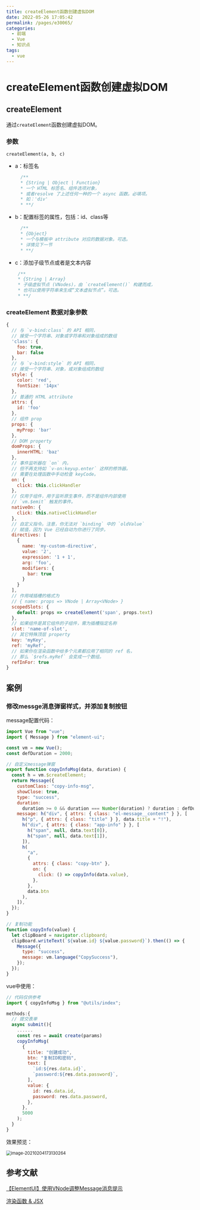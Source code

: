 ```yaml
---
title: createElement函数创建虚拟DOM
date: 2022-05-26 17:05:42
permalink: /pages/e30065/
categories:
  - 前端
  - Vue
  - 知识点
tags:
  - vue
---
```

# createElement函数创建虚拟DOM

## createElement

通过`createElement`函数创建虚拟DOM。

### 参数

`createElement(a, b, c)`

* a：标签名

  ```js
    /**
    * {String | Object | Function}
    * 一个 HTML 标签名、组件选项对象，
    * 或者resolve 了上述任何一种的一个 async 函数。必填项。
    * 如：'div'
    * **/
  ```

* b：配置标签的属性，包括：id、class等

  ```js
    /**
    * {Object}
    * 一个与模板中 attribute 对应的数据对象。可选。
    * 详情见下一节
    * **/
  ```

* c：添加子级节点或者是文本内容

   ```js
    /**
    * {String | Array}
    * 子级虚拟节点 (VNodes)，由 `createElement()` 构建而成，
    * 也可以使用字符串来生成“文本虚拟节点”。可选。
    * **/
   ```

### createElement 数据对象参数

```js
{
  // 与 `v-bind:class` 的 API 相同，
  // 接受一个字符串、对象或字符串和对象组成的数组
  'class': {
    foo: true,
    bar: false
  },
  // 与 `v-bind:style` 的 API 相同，
  // 接受一个字符串、对象，或对象组成的数组
  style: {
    color: 'red',
    fontSize: '14px'
  },
  // 普通的 HTML attribute
  attrs: {
    id: 'foo'
  },
  // 组件 prop
  props: {
    myProp: 'bar'
  },
  // DOM property
  domProps: {
    innerHTML: 'baz'
  },
  // 事件监听器在 `on` 内，
  // 但不再支持如 `v-on:keyup.enter` 这样的修饰器。
  // 需要在处理函数中手动检查 keyCode。
  on: {
    click: this.clickHandler
  },
  // 仅用于组件，用于监听原生事件，而不是组件内部使用
  // `vm.$emit` 触发的事件。
  nativeOn: {
    click: this.nativeClickHandler
  },
  // 自定义指令。注意，你无法对 `binding` 中的 `oldValue`
  // 赋值，因为 Vue 已经自动为你进行了同步。
  directives: [
    {
      name: 'my-custom-directive',
      value: '2',
      expression: '1 + 1',
      arg: 'foo',
      modifiers: {
        bar: true
      }
    }
  ],
  // 作用域插槽的格式为
  // { name: props => VNode | Array<VNode> }
  scopedSlots: {
    default: props => createElement('span', props.text)
  },
  // 如果组件是其它组件的子组件，需为插槽指定名称
  slot: 'name-of-slot',
  // 其它特殊顶层 property
  key: 'myKey',
  ref: 'myRef',
  // 如果你在渲染函数中给多个元素都应用了相同的 ref 名，
  // 那么 `$refs.myRef` 会变成一个数组。
  refInFor: true
}
```

## 案例

### 修改messge消息弹窗样式，并添加复制按钮

message配置代码：

```js
import Vue from "vue";
import { Message } from "element-ui";

const vm = new Vue();
const defDuration = 2000;

// 自定义message弹窗
export function copyInfoMsg(data, duration) {
  const h = vm.$createElement;
  return Message({
    customClass: "copy-info-msg",
    showClose: true,
    type: "success",
    duration:
      duration >= 0 && duration === Number(duration) ? duration : defDuration,
    message: h("div", { attrs: { class: "el-message__content" } }, [
      h("p", { attrs: { class: "title" } }, data.title + "!"),
      h("div", { attrs: { class: "app-info" } }, [
        h("span", null, data.text[0]),
        h("span", null, data.text[1]),
      ]),
      h(
        "a",
        {
          attrs: { class: "copy-btn" },
          on: {
            click: () => copyInfo(data.value),
          },
        },
        data.btn
      ),
    ]),
  });
}

// 复制功能
function copyInfo(value) {
  let clipBoard = navigator.clipboard;
  clipBoard.writeText(`${value.id} ${value.password}`).then(() => {
    Message({
      type: "success",
      message: vm.language("CopySuccess"),
    });
  });
}
```

vue中使用：

```js
// 代码仅供参考
import { copyInfoMsg } from "@utils/index";

methods:{
  // 提交表单
  async submit(){
	......
	const res = await create(params)
    copyInfoMsg(
      {
        title: "创建成功",
        btn: "复制ID和密码",
        text: [
          `id:${res.data.id}`,
          `password:${res.data.password}`,
        ],
        value: {
          id: res.data.id,
          password: res.data.password,
        },
      },
      5000
    );
  }
}
```

效果预览：

<img src="/blog/images/106.png" alt="image-20210204173130264" style="zoom:80%;" />

## 参考文献
[【ElementUI】使用VNode调整Message消息提示](https://blog.csdn.net/zqian1994/article/details/104985080)

[渲染函数 & JSX](https://cn.vuejs.org/v2/guide/render-function.html)